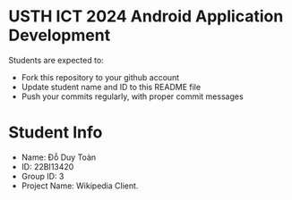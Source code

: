 USTH ICT 2024 Android Application Development
=====================================================

Students are expected to:

* Fork this repository to your github account
* Update student name and ID to this README file
* Push your commits regularly, with proper commit messages

Student Info
=======================

* Name: Đỗ Duy Toàn
* ID: 22BI13420
* Group ID: 3
* Project Name: Wikipedia Client.
